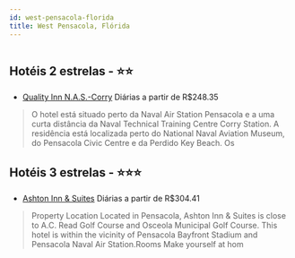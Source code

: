 ```yaml
---
id: west-pensacola-florida
title: West Pensacola, Flórida
---
```


<center><img src="https://assets.cosmos-data.com/1/00697b7c4583a022c8a3817d2fd5e201/485886.jpg" alt="" /></center>


## Hotéis 2 estrelas - ⭐️⭐️

-    [Quality Inn N.A.S.-Corry](https://www.hurb.com/hoteis/west-pensacola/quality-inn-n-a-s-corry-JNP-JP148073?cmp=18055) Diárias a partir de R$248.35
   > O hotel está situado perto da Naval Air Station Pensacola e a uma curta distância da Naval Technical Training Centre Corry Station. A residência está localizada perto do National Naval Aviation Museum, do Pensacola Civic Centre e da Perdido Key Beach. Os 

## Hotéis 3 estrelas - ⭐️⭐️⭐️

-    [Ashton Inn & Suites](https://www.hurb.com/hoteis/west-pensacola/ashton-inn-suites-JNP-JP877796?cmp=18055) Diárias a partir de R$304.41
   > Property Location Located in Pensacola, Ashton Inn &amp; Suites is close to A.C. Read Golf Course and Osceola Municipal Golf Course. This hotel is within the vicinity of Pensacola Bayfront Stadium and Pensacola Naval Air Station.Rooms Make yourself at hom
